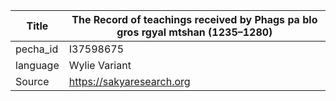|Title | The Record of teachings received by Phags pa blo gros rgyal mtshan (1235–1280) 
| --- | --- 
|pecha_id | I37598675
|language | Wylie Variant
|Source | https://sakyaresearch.org